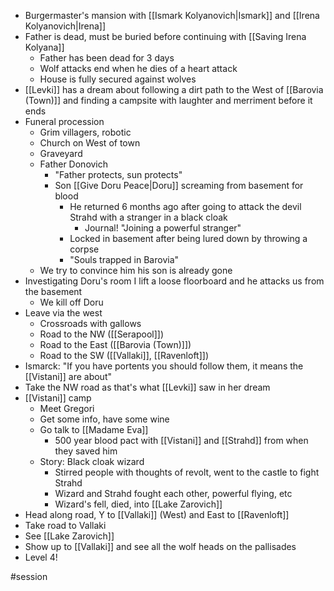 - Burgermaster's mansion with [[Ismark Kolyanovich|Ismark]] and [[Irena Kolyanovich|Irena]]
- Father is dead, must be buried before continuing with [[Saving Irena Kolyana]]
	- Father has been dead for 3 days
	- Wolf attacks end when he dies of a heart attack
	- House is fully secured against wolves
- [[Levki]] has a dream about following a dirt path to the West of [[Barovia (Town)]] and finding a campsite with laughter and merriment before it ends
- Funeral procession
	- Grim villagers, robotic
	- Church on West of town
	- Graveyard
	- Father Donovich
		- "Father protects, sun protects"
		- Son [[Give Doru Peace|Doru]] screaming from basement for blood
			- He returned 6 months ago after going to attack the devil Strahd with a stranger in a black cloak
				- Journal! "Joining a powerful stranger" 
			- Locked in basement after being lured down by throwing a corpse
			- "Souls trapped in Barovia"
	- We try to convince him his son is already gone
- Investigating Doru's room I lift a loose floorboard and he attacks us from the basement
	- We kill off Doru
- Leave via the west
	- Crossroads with gallows
	- Road to the NW ([[Serapool]])
	- Road to the East ([[Barovia (Town)]])
	- Road to the SW ([[Vallaki]], [[Ravenloft]])
- Ismarck: "If you have portents you should follow them, it means the [[Vistani]] are about"
- Take the NW road as that's what [[Levki]] saw in her dream
- [[Vistani]] camp
	- Meet Gregori
	- Get some info, have some wine
	- Go talk to [[Madame Eva]]
		- 500 year blood pact with [[Vistani]] and [[Strahd]] from when they saved him
	- Story: Black cloak wizard
		- Stirred people with thoughts of revolt, went to the castle to fight Strahd
		- Wizard and Strahd fought each other, powerful flying, etc
		- Wizard's fell, died, into [[Lake Zarovich]]
- Head along road, Y to [[Vallaki]] (West) and East to [[Ravenloft]] 
- Take road to Vallaki
- See [[Lake Zarovich]]
- Show up to [[Vallaki]] and see all the wolf heads on the pallisades
- Level 4!

#session
